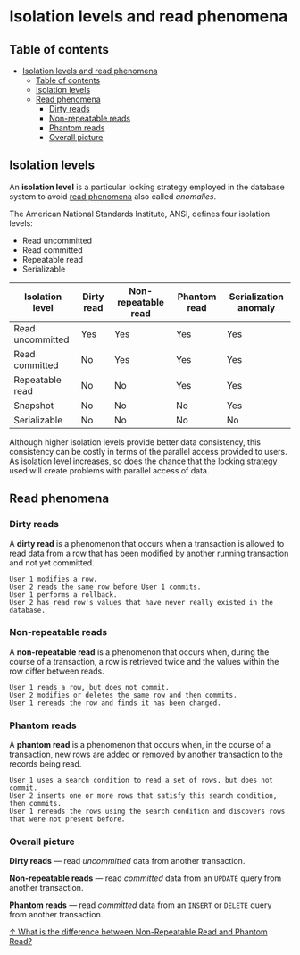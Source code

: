 # Isolation levels and read phenomena

## Table of contents

- [Isolation levels and read phenomena](#isolation-levels-and-read-phenomena)
  - [Table of contents](#table-of-contents)
  - [Isolation levels](#isolation-levels)
  - [Read phenomena](#read-phenomena)
    - [Dirty reads](#dirty-reads)
    - [Non-repeatable reads](#non-repeatable-reads)
    - [Phantom reads](#phantom-reads)
    - [Overall picture](#overall-picture)

## Isolation levels

An **isolation level** is a particular locking strategy employed in the database system to avoid [read phenomena](#read-phenomena) also called _anomalies_.

The American National Standards Institute, ANSI, defines four isolation levels:

- Read uncommitted
- Read committed
- Repeatable read
- Serializable

| Isolation level  | Dirty read | Non-repeatable read | Phantom read | Serialization anomaly |
| ---------------- | ---------- | ------------------- | ------------ | --------------------- |
| Read uncommitted | Yes        | Yes                 | Yes          | Yes                   |
| Read committed   | No         | Yes                 | Yes          | Yes                   |
| Repeatable read  | No         | No                  | Yes          | Yes                   |
| Snapshot         | No         | No                  | No           | Yes                   |
| Serializable     | No         | No                  | No           | No                    |

Although higher isolation levels provide better data consistency, this consistency can be costly in terms of the parallel access provided to users. As isolation level increases, so does the chance that the locking strategy used will create problems with parallel access of data.


## Read phenomena

### Dirty reads

A **dirty read** is a phenomenon that occurs when a transaction is allowed to read data from a row that has been modified by another running transaction and not yet committed.

```text
User 1 modifies a row.
User 2 reads the same row before User 1 commits.
User 1 performs a rollback.
User 2 has read row's values that have never really existed in the database.
```

### Non-repeatable reads

A **non-repeatable read** is a phenomenon that occurs when, during the course of a transaction, a row is retrieved twice and the values within the row differ between reads.

```text
User 1 reads a row, but does not commit.
User 2 modifies or deletes the same row and then commits.
User 1 rereads the row and finds it has been changed.
```

### Phantom reads

A **phantom read** is a phenomenon that occurs when, in the course of a transaction, new rows are added or removed by another transaction to the records being read.

```text
User 1 uses a search condition to read a set of rows, but does not commit.
User 2 inserts one or more rows that satisfy this search condition, then commits.
User 1 rereads the rows using the search condition and discovers rows that were not present before.
```

### Overall picture

**Dirty reads** — read _uncommitted_ data from another transaction.

**Non-repeatable reads** — read _committed_ data from an `UPDATE` query from another transaction.

**Phantom reads** — read _committed_ data from an `INSERT` or `DELETE` query from another transaction.

[↑ What is the difference between Non-Repeatable Read and Phantom Read?](https://stackoverflow.com/questions/11043712/what-is-the-difference-between-non-repeatable-read-and-phantom-read)
